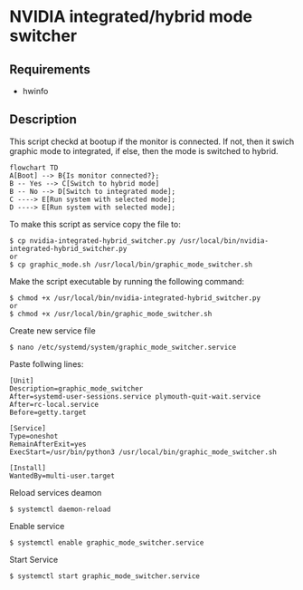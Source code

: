 # NVIDIA integrated/hybrid mode switcher

## Requirements
- hwinfo

## Description
This script checkd at bootup if the monitor is connected.
If not, then it swich graphic mode to integrated, if else, then the mode is switched to hybrid.

```mermaid
flowchart TD
A[Boot] --> B{Is monitor connected?};
B -- Yes --> C[Switch to hybrid mode]
B -- No --> D[Switch to integrated mode];
C ----> E[Run system with selected mode];
D ----> E[Run system with selected mode];
```


To make this script as service copy the file to:
```
$ cp nvidia-integrated-hybrid_switcher.py /usr/local/bin/nvidia-integrated-hybrid_switcher.py
or
$ cp graphic_mode.sh /usr/local/bin/graphic_mode_switcher.sh

```

Make the script executable by running the following command:
```
$ chmod +x /usr/local/bin/nvidia-integrated-hybrid_switcher.py
or
$ chmod +x /usr/local/bin/graphic_mode_switcher.sh
```

Create new service file
```
$ nano /etc/systemd/system/graphic_mode_switcher.service
```

Paste follwing lines:
```
[Unit]
Description=graphic_mode_switcher
After=systemd-user-sessions.service plymouth-quit-wait.service
After=rc-local.service
Before=getty.target

[Service]
Type=oneshot
RemainAfterExit=yes
ExecStart=/usr/bin/python3 /usr/local/bin/graphic_mode_switcher.sh

[Install]
WantedBy=multi-user.target
```

Reload services deamon
```
$ systemctl daemon-reload
```
Enable service
```
$ systemctl enable graphic_mode_switcher.service
```
Start Service
```
$ systemctl start graphic_mode_switcher.service
```
